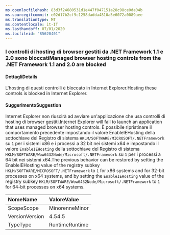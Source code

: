 ```yaml
---
ms.openlocfilehash: 83d3f24680531d1e447f047151a28c98ce0da04b
ms.sourcegitcommit: e02d17b2cf9c1258dadda4810a5e6072a0089aee
ms.translationtype: MT
ms.contentlocale: it-IT
ms.lasthandoff: 07/01/2020
ms.locfileid: "85620401"
---
```

### <a name="managed-browser-hosting-controls-from-the-net-framework-11-and-20-are-blocked"></a><span data-ttu-id="4308e-101">I controlli di hosting di browser gestiti da .NET Framework 1.1 e 2.0 sono bloccati</span><span class="sxs-lookup"><span data-stu-id="4308e-101">Managed browser hosting controls from the .NET Framework 1.1 and 2.0 are blocked</span></span>

#### <a name="details"></a><span data-ttu-id="4308e-102">Dettagli</span><span class="sxs-lookup"><span data-stu-id="4308e-102">Details</span></span>

<span data-ttu-id="4308e-103">L'hosting di questi controlli è bloccato in Internet Explorer.</span><span class="sxs-lookup"><span data-stu-id="4308e-103">Hosting these controls is blocked in Internet Explorer.</span></span>

#### <a name="suggestion"></a><span data-ttu-id="4308e-104">Suggerimento</span><span class="sxs-lookup"><span data-stu-id="4308e-104">Suggestion</span></span>

<span data-ttu-id="4308e-105">Internet Explorer non riuscirà ad avviare un'applicazione che usa controlli di hosting di browser gestiti.</span><span class="sxs-lookup"><span data-stu-id="4308e-105">Internet Explorer will fail to launch an application that uses managed browser hosting controls.</span></span> <span data-ttu-id="4308e-106">È possibile ripristinare il comportamento precedente impostando il valore EnableIEHosting della sottochiave del Registro di sistema <code>HKLM/SOFTWARE/MICROSOFT/.NETFramework</code> su <code>1</code> per i sistemi x86 e i processi a 32 bit nei sistemi x64 e impostando il valore <code>EnableIEHosting</code> della sottochiave del Registro di sistema <code>HKLM/SOFTWARE/Wow6432Node/Microsoft/.NETFramework</code> su <code>1</code> per i processi a 64 bit nei sistemi x64.</span><span class="sxs-lookup"><span data-stu-id="4308e-106">The previous behavior can be restored by setting the EnableIEHosting value of the registry subkey <code>HKLM/SOFTWARE/MICROSOFT/.NETFramework</code> to <code>1</code> for x86 systems and for 32-bit processes on x64 systems, and by setting the <code>EnableIEHosting</code> value of the registry subkey <code>HKLM/SOFTWARE/Wow6432Node/Microsoft/.NETFramework</code> to <code>1</code> for 64-bit processes on x64 systems.</span></span>

| <span data-ttu-id="4308e-107">Nome</span><span class="sxs-lookup"><span data-stu-id="4308e-107">Name</span></span>    | <span data-ttu-id="4308e-108">Valore</span><span class="sxs-lookup"><span data-stu-id="4308e-108">Value</span></span>       |
|:--------|:------------|
| <span data-ttu-id="4308e-109">Scope</span><span class="sxs-lookup"><span data-stu-id="4308e-109">Scope</span></span>   |<span data-ttu-id="4308e-110">Minorenne</span><span class="sxs-lookup"><span data-stu-id="4308e-110">Minor</span></span>|
|<span data-ttu-id="4308e-111">Version</span><span class="sxs-lookup"><span data-stu-id="4308e-111">Version</span></span>|<span data-ttu-id="4308e-112">4.5</span><span class="sxs-lookup"><span data-stu-id="4308e-112">4.5</span></span>|
|<span data-ttu-id="4308e-113">Type</span><span class="sxs-lookup"><span data-stu-id="4308e-113">Type</span></span>|<span data-ttu-id="4308e-114">Runtime</span><span class="sxs-lookup"><span data-stu-id="4308e-114">Runtime</span></span>|

